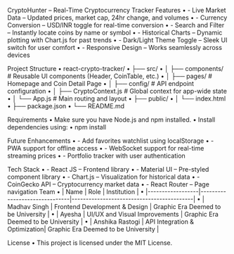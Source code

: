 CryptoHunter – Real-Time Cryptocurrency Tracker
Features
•	- Live Market Data – Updated prices, market cap, 24hr change, and volumes
•	- Currency Conversion – USD/INR toggle for real-time conversion
•	- Search and Filter – Instantly locate coins by name or symbol
•	- Historical Charts – Dynamic plotting with Chart.js for past trends
•	- Dark/Light Theme Toggle – Sleek UI switch for user comfort
•	- Responsive Design – Works seamlessly across devices

Project Structure
•	react-crypto-tracker/
•	├── src/
•	│   ├── components/           # Reusable UI components (Header, CoinTable, etc.)
•	│   ├── pages/                # Homepage and Coin Detail Page
•	│   ├── config/               # API endpoint configuration
•	│   ├── CryptoContext.js      # Global context for app-wide state
•	│   └── App.js                # Main routing and layout
•	├── public/
•	│   └── index.html
•	├── package.json
•	└── README.md

Requirements
•	Make sure you have Node.js and npm installed.
•	Install dependencies using:
•	npm install


Future Enhancements
•	- Add favorites watchlist using localStorage
•	- PWA support for offline access
•	- WebSocket support for real-time streaming prices
•	- Portfolio tracker with user authentication

Tech Stack
•	- React JS – Frontend library
•	- Material UI – Pre-styled component library
•	- Chart.js – Visualization for historical data
•	- CoinGecko API – Cryptocurrency market data
•	- React Router – Page navigation
Team
•	| Name             | Role                          | Institution                              |
•	|------------------|-------------------------------|-------------------------------------------|
•	| Madhav Singh     | Frontend Development & Design | Graphic Era Deemed to be University       |
•	| Ayesha           | UI/UX and Visual Improvements | Graphic Era Deemed to be University       |
•	| Anshika Rastogi  | API Integration & Optimization| Graphic Era Deemed to be University       |

License
•	This project is licensed under the MIT License.
